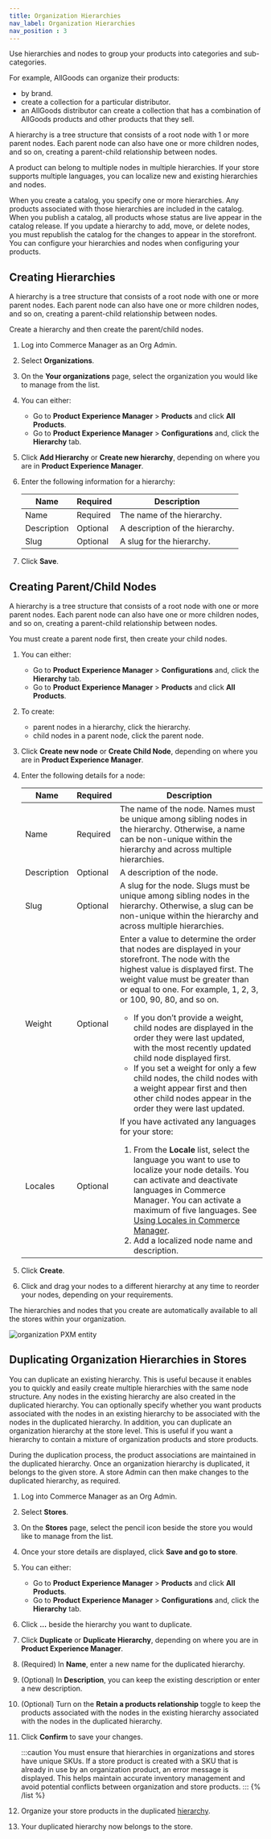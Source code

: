 ```yaml
---
title: Organization Hierarchies
nav_label: Organization Hierarchies
nav_position : 3
---
```


Use hierarchies and nodes to group your products into categories and sub-categories.

For example, AllGoods can organize their products:

- by brand.
- create a collection for a particular distributor.
- an AllGoods distributor can create a collection that has a combination of AllGoods products and other products that they sell.

A hierarchy is a tree structure that consists of a root node with 1 or more parent nodes. Each parent node can also have one or more children nodes, and so on, creating a parent-child relationship between nodes.

A product can belong to multiple nodes in multiple hierarchies. If your store supports multiple languages, you can localize new and existing hierarchies and nodes.

When you create a catalog, you specify one or more hierarchies. Any products associated with those hierarchies are included in the catalog. When you publish a catalog, all products whose status are live appear in the catalog release. If you update a hierarchy to add, move, or delete nodes, you must republish the catalog for the changes to appear in the storefront. You can configure your hierarchies and nodes when configuring your products.

## Creating Hierarchies

A hierarchy is a tree structure that consists of a root node with one or more parent nodes. Each parent node can also have one or more children nodes, and so on, creating a parent-child relationship between nodes.

Create a hierarchy and then create the parent/child nodes.

1. Log into Commerce Manager as an Org Admin.
1. Select **Organizations**. 
1. On the **Your organizations** page, select the organization you would like to manage from the list.
1. You can either:

    - Go to **Product Experience Manager** > **Products** and click **All Products**.
    - Go to **Product Experience Manager** > **Configurations** and, click the **Hierarchy** tab.

1. Click **Add Hierarchy** or **Create new hierarchy**, depending on where you are in **Product Experience Manager**.
1. Enter the following information for a hierarchy:

    | Name | Required | Description |
    |------| --- | --- |
    | Name | Required | The name of the hierarchy. |
    | Description | Optional | A description of the hierarchy. |
    | Slug | Optional | A slug for the hierarchy. |

1. Click **Save**.

## Creating Parent/Child Nodes

A hierarchy is a tree structure that consists of a root node with one or more parent nodes. Each parent node can also have one or more children nodes, and so on, creating a parent-child relationship between nodes.

You must create a parent node first, then create your child nodes. 

1. You can either:

    - Go to **Product Experience Manager** > **Configurations** and, click the **Hierarchy** tab.
    - Go to **Product Experience Manager** > **Products** and click **All Products**.

1. To create:

    - parent nodes in a hierarchy, click the hierarchy.
    - child nodes in a parent node, click the parent node.

1. Click **Create new node** or **Create Child Node**, depending on where you are in **Product Experience Manager**.
1. Enter the following details for a node:

    | Name        | Required  | Description                                                                                                                                                                                                                                                                                                                                                                                                                                                                                                                                                                                        |
    |-------------|-----------|----------------------------------------------------------------------------------------------------------------------------------------------------------------------------------------------------------------------------------------------------------------------------------------------------------------------------------------------------------------------------------------------------------------------------------------------------------------------------------------------------------------------------------------------------------------------------------------------------|
    | Name        | Required  | The name of the node. Names must be unique among sibling nodes in the hierarchy. Otherwise, a name can be non-unique within the hierarchy and across multiple hierarchies.                                                                                                                                                                                                                                                                                                                                                                                                                         |
    | Description | Optional  | A description of the node.                                                                                                                                                                                                                                                                                                                                                                                                                                                                                                                                                                         |
    | Slug        | Optional  | A slug for the node. Slugs must be unique among sibling nodes in the hierarchy. Otherwise, a slug can be non-unique within the hierarchy and across multiple hierarchies.                                                                                                                                                                                                                                                                                                                                                                                                                          |
    | Weight      | Optional  | Enter a value to determine the order that nodes are displayed in your storefront. The node with the highest value is displayed first. The weight value must be greater than or equal to one. For example, 1, 2, 3, or 100, 90, 80, and so on. <ul><li>If you don’t provide a weight, child nodes are displayed in the order they were last updated, with the most recently updated child node displayed first.</li><li>If you set a weight for only a few child nodes, the child nodes with a weight appear first and then other child nodes appear in the order they were last updated.</li></ul> |
    | Locales     | Optional  | If you have activated any languages for your store: <ol><li>From the **Locale** list, select the language you want to use to localize your node details. You can activate and deactivate languages in Commerce Manager. You can activate a maximum of five languages. See [Using Locales in Commerce Manager]( /docs/pxm/products/locales).</li><li>Add a localized node name and description.</li></ol>                                                                                                                                                                                           |

    


1. Click **Create**.
1. Click and drag your nodes to a different hierarchy at any time to reorder your nodes, depending on your requirements.

The hierarchies and nodes that you create are automatically available to all the stores within your organization.

![organization PXM entity](/assets/org_label.png)

## Duplicating Organization Hierarchies in Stores

You can duplicate an existing hierarchy. This is useful because it enables you to quickly and easily create multiple hierarchies with the same node structure. Any nodes in the existing hierarchy are also created in the duplicated hierarchy. You can optionally specify whether you want products associated with the nodes in an existing hierarchy to be associated with the nodes in the duplicated hierarchy. In addition, you can duplicate an organization hierarchy at the store level. This is useful if you want a hierarchy to contain a mixture of organization products and store products.

During the duplication process, the product associations are maintained in the duplicated hierarchy. Once an organization hierarchy is duplicated, it belongs to the given store. A store Admin can then make changes to the duplicated hierarchy, as required.

1. Log into Commerce Manager as an Org Admin.
1. Select **Stores**.
1. On the **Stores** page, select the pencil icon beside the store you would like to manage from the list.
1. Once your store details are displayed, click **Save and go to store**. 
1. You can either:

    - Go to **Product Experience Manager** > **Products** and click **All Products**.
    - Go to **Product Experience Manager** > **Configurations** and, click the **Hierarchy** tab.

1. Click **...** beside the hierarchy you want to duplicate.
1. Click **Duplicate** or **Duplicate Hierarchy**, depending on where you are in **Product Experience Manager**.
1. (Required) In **Name**, enter a new name for the duplicated hierarchy.
1. (Optional) In **Description**, you can keep the existing description or enter a new description.
1. (Optional) Turn on the **Retain a products relationship** toggle to keep the products associated with the nodes in the existing hierarchy associated with the nodes in the duplicated hierarchy.
1. Click **Confirm** to save your changes.

      :::caution
      You must ensure that hierarchies in organizations and stores have unique SKUs. If a store product is created with a SKU that is already in use by an organization product, an error message is displayed. This helps maintain accurate inventory management and avoid potential conflicts between organization and store products.
      :::
      {% /list %}

3. Organize your store products in the duplicated [hierarchy](/docs/pxm/hierarchies/node-relationships-api/create-node-product-relationships).
4. Your duplicated hierarchy now belongs to the store.
